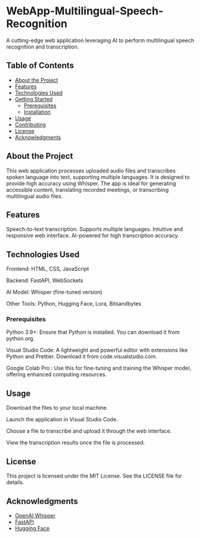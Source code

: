 # WebApp-Multilingual-Speech-Recognition
A cutting-edge web application leveraging AI to perform multilingual speech recognition and transcription.
## Table of Contents
- [About the Project](#about-the-project)  
- [Features](#features)  
- [Technologies Used](#technologies-used)  
- [Getting Started](#getting-started)  
  - [Prerequisites](#prerequisites)  
  - [Installation](#installation)  
- [Usage](#usage)  
- [Contributing](#contributing)  
- [License](#license)  
- [Acknowledgments](#acknowledgments)
  
## About the Project
This web application processes uploaded audio files and transcribes spoken language into text, supporting multiple languages. It is designed to provide high accuracy using  Whisper. The app is ideal for generating accessible content, translating recorded meetings, or transcribing multilingual audio files.



## Features
Speech-to-text transcription.
Supports multiple languages.
Intuitive and responsive web interface.
AI-powered for high transcription accuracy.


## Technologies Used
Frontend: HTML, CSS, JavaScript 


Backend: FastAPI, WebSockets


AI Model: Whisper (fine-tuned version)


Other Tools: Python, Hugging Face, Lora, Bitsandbytes

### Prerequisites
Python 3.9+: Ensure that Python is installed. You can download it from python.org.


Visual Studio Code: A lightweight and powerful editor with extensions like Python and Prettier. Download it from code.visualstudio.com.


Google Colab Pro : Use this for fine-tuning and training the Whisper model, offering enhanced computing resources.

## Usage
Download the files to your local machine.


Launch the application in Visual Studio Code.


Choose a file to transcribe and upload it through the web interface.


View the transcription results once the file is processed.

## License
This project is licensed under the MIT License. See the LICENSE file for details.
## Acknowledgments
- [OpenAI Whisper](https://openai.com/research/whisper)
- [FastAPI](https://fastapi.tiangolo.com/)
- [Hugging Face](https://huggingface.co/)

